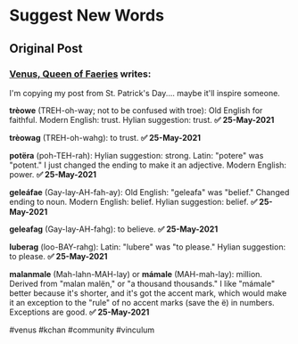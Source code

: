 # Suggest New Words


## Original Post

### **[Venus, Queen of Faeries](contributors/venus) writes:**

I'm copying my post from St. Patrick's Day.... maybe it'll inspire someone.

**trèowe** (TREH-oh-way; not to be confused with troe): Old English for faithful. Modern English: trust. Hylian suggestion: trust. **✅ 25-May-2021**

**trèowag** (TREH-oh-wahg): to trust. **✅ 25-May-2021**

**potëra** (poh-TEH-rah): Hylian suggestion: strong. Latin: "potere" was "potent." I just changed the ending to make it an adjective. Modern English: power. **✅ 25-May-2021**

**geleáfae** (Gay-lay-AH-fah-ay): Old English: "geleafa" was "belief." Changed ending to noun. Modern English: belief. Hylian suggestion: belief. **✅ 25-May-2021**

**geleafag** (Gay-lay-AH-fahg): to believe. **✅ 25-May-2021**

**luberag** (loo-BAY-rahg): Latin: "lubere" was "to please." Hylian suggestion: to please. **✅ 25-May-2021**

**malanmale** (Mah-lahn-MAH-lay) or **mámale** (MAH-mah-lay): million. Derived from "malan malën," or "a thousand thousands." I like "mámale" better because it's shorter, and it's got the accent mark, which would make it an exception to the "rule" of no accent marks (save the ë) in numbers. Exceptions are good. **✅ 25-May-2021**

#venus
#kchan
#community
#vinculum